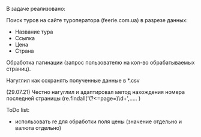 В задаче реализовано:

Поиск туров на сайте туроператора (feerie.com.ua) в разрезе данных:
- Название тура
- Ссылка
- Цена
- Страна

Обработка пагинации (запрос пользователю на кол-во обрабатываемых страниц).

Нагуглил как сохранять полученные данные в *.csv

(29.07.21) Честно нагуглил и адаптировал метод нахождения номера последней страницы (re.findall('(?<=page\=)\d+',.....  )

ToDo list:

- использовать re для обработки поля цены (значение отдельно и валюта отдельно)